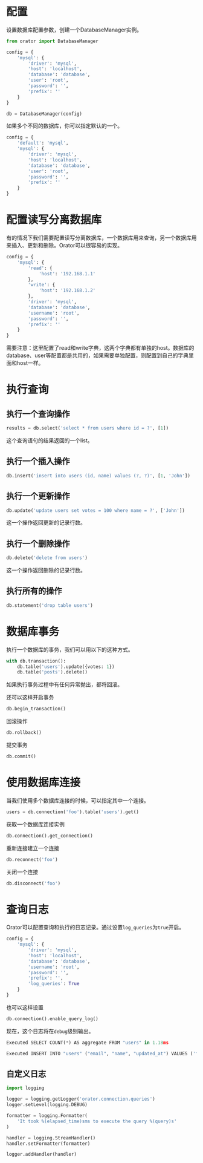 # 配置

设置数据库配置参数，创建一个DatabaseManager实例。

```python
from orator import DatabaseManager

config = {
    'mysql': {
        'driver': 'mysql',
        'host': 'localhost',
        'database': 'database',
        'user': 'root',
        'password': '',
        'prefix': ''
    }
}

db = DatabaseManager(config)
```

如果多个不同的数据库，你可以指定默认的一个。

```python
config = {
    'default': 'mysql',
    'mysql': {
        'driver': 'mysql',
        'host': 'localhost',
        'database': 'database',
        'user': 'root',
        'password': '',
        'prefix': ''
    }
}
```

# 配置读写分离数据库

有的情况下我们需要配置读写分离数据库，一个数据库用来查询，另一个数据库用来插入、更新和删除。Orator可以很容易的实现。

```python
config = {
    'mysql': {
        'read': {
            'host': '192.168.1.1'
        },
        'write': {
            'host': '192.168.1.2'
        },
        'driver': 'mysql',
        'database': 'database',
        'username': 'root',
        'password': '',
        'prefix': ''
    }
}
```

需要注意：这里配置了read和write字典，这两个字典都有单独的host。数据库的database、user等配置都是共用的，如果需要单独配置，则配置到自己的字典里面和host一样。

# 执行查询

## 执行一个查询操作

```python
results = db.select('select * from users where id = ?', [1])
```

这个查询语句的结果返回的一个list。

## 执行一个插入操作

```python
db.insert('insert into users (id, name) values (?, ?)', [1, 'John'])
```

## 执行一个更新操作

```python
db.update('update users set votes = 100 where name = ?', ['John'])
```

这一个操作返回更新的记录行数。

## 执行一个删除操作

```python
db.delete('delete from users')
```

这一个操作返回删除的记录行数。

## 执行所有的操作

```python
db.statement('drop table users')
```

# 数据库事务

执行一个数据库的事务，我们可以用以下的这种方式。

```python
with db.transaction():
    db.table('users').update({votes: 1})
    db.table('posts').delete()
```

如果执行事务过程中有任何异常抛出，都将回滚。

还可以这样开启事务

```python
db.begin_transaction()
```

回滚操作

```python
db.rollback()
```

提交事务

```python
db.commit()
```

# 使用数据库连接

当我们使用多个数据库连接的时候，可以指定其中一个连接。

```python
users = db.connection('foo').table('users').get()
```

获取一个数据库连接实例

```python
db.connection().get_connection()
```

重新连接建立一个连接

```python
db.reconnect('foo')
```

关闭一个连接

```python
db.disconnect('foo')
```

# 查询日志

Orator可以配置查询和执行的日志记录。通过设置`log_queries`为`true`开启。

```python
config = {
    'mysql': {
        'driver': 'mysql',
        'host': 'localhost',
        'database': 'database',
        'username': 'root',
        'password': '',
        'prefix': '',
        'log_queries': True
    }
}
```

也可以这样设置

```python
db.connection().enable_query_log()
```

现在，这个日志将在`debug`级别输出。

```python
Executed SELECT COUNT(*) AS aggregate FROM "users" in 1.18ms

Executed INSERT INTO "users" ("email", "name", "updated_at") VALUES ('foo@bar.com', 'foo', '2015-04-01T22:59:25.810216'::timestamp) RETURNING "id" in 3.6ms
```

## 自定义日志

```python
import logging

logger = logging.getLogger('orator.connection.queries')
logger.setLevel(logging.DEBUG)

formatter = logging.Formatter(
    'It took %(elapsed_time)sms to execute the query %(query)s'
)

handler = logging.StreamHandler()
handler.setFormatter(formatter)

logger.addHandler(handler)
```
